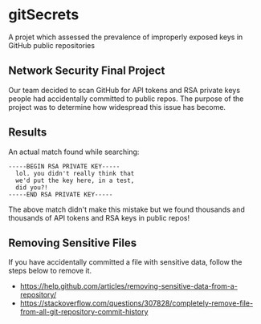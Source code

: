 # gitSecrets
A projet which assessed the prevalence of improperly exposed keys in GitHub public repositories

## Network Security Final Project
Our team decided to scan GitHub for API tokens and RSA private keys people had accidentally committed to public repos. The purpose of the project was to determine how widespread this issue has become.

## Results
An actual match found while searching:

```
-----BEGIN RSA PRIVATE KEY-----
  lol. you didn't really think that
  we'd put the key here, in a test,
  did you?!
-----END RSA PRIVATE KEY-----
```

The above match didn't make this mistake but we found thousands and thousands of API tokens and RSA keys in public repos!

## Removing Sensitive Files
If you have accidentally committed a file with sensitive data, follow the steps below to remove it.

- https://help.github.com/articles/removing-sensitive-data-from-a-repository/
- https://stackoverflow.com/questions/307828/completely-remove-file-from-all-git-repository-commit-history
